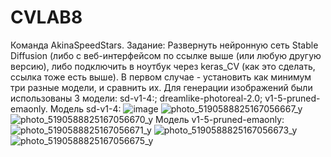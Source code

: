 # CVLAB8
Команда AkinaSpeedStars. Задание: Развернуть нейронную сеть Stable Diffusion (либо с веб-интерфейсом по ссылке выше (или любую другую версию), либо подключить в ноутбук через keras_CV (как это сделать, ссылка тоже есть выше). В первом случае - установить как минимум три разные модели, и сравнить их. 
Для генерации изображений были использованы 3 модели: sd-v1-4:; dreamlike-photoreal-2.0; v1-5-pruned-emaonly.
Модель sd-v1-4:
![image](https://github.com/ki1ax/CVLAB8/assets/104005303/2274b078-8b45-4e0d-b1f8-a97135c03573)
![photo_5190588825167056667_y](https://github.com/ki1ax/CVLAB8/assets/104005303/b06c7c54-1c96-48ad-a423-883015e09977)
![photo_5190588825167056670_y](https://github.com/ki1ax/CVLAB8/assets/104005303/9b4739c1-d97c-4b08-8d08-b53fb7347bc8)
Модель v1-5-pruned-emaonly:
![photo_5190588825167056671_y](https://github.com/ki1ax/CVLAB8/assets/104005303/5d1329e4-4b36-4649-b8bb-c54d7970fe5f)
![photo_5190588825167056673_y](https://github.com/ki1ax/CVLAB8/assets/104005303/0d3a6c67-d2ea-4eec-8c73-dde13c238c62)
![photo_5190588825167056675_y](https://github.com/ki1ax/CVLAB8/assets/104005303/8ce81830-6e87-4841-a4c4-5af2c30cd787)
